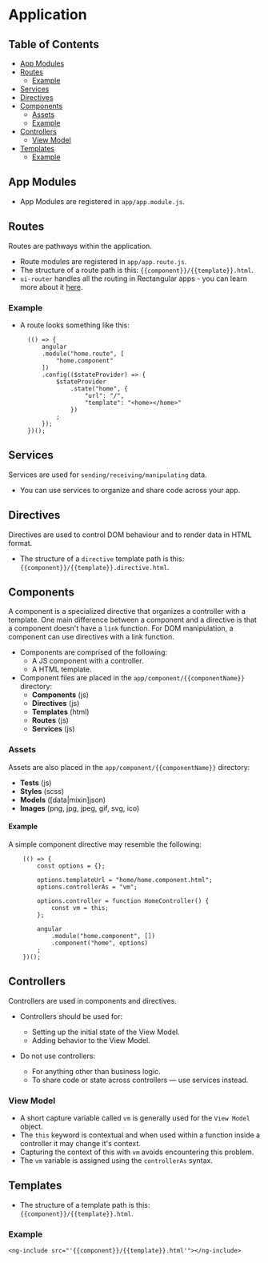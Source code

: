 # Application

## Table of Contents

* [App Modules](#AppModules)
* [Routes](#Routes)
	* [Example](#RoutesExample)
* [Services](#Services)
* [Directives](#Directives)
* [Components](#Components)
	* [Assets](#ComponentAssets)
	* [Example](#ComponentExample)
* [Controllers](#Controllers)
	* [View Model](#ViewModel)
* [Templates](#Templates)
	* [Example](#TemplateIncludeExample)

##  <a name='AppModules'></a>App Modules
- App Modules are registered in `app/app.module.js`.

##  <a name='Routes'></a>Routes
Routes are pathways within the application.
- Route modules are registered in `app/app.route.js`.
- The structure of a route path is this: `{{component}}/{{template}}.html`.
- `ui-router` handles all the routing in Rectangular apps - you can learn more about it [here](https://github.com/angular-ui/ui-router).

###  <a name='RoutesExample'></a>Example
- A route looks something like this:

		(() => {
			angular
			.module("home.route", [
				"home.component"
			])
			.config(($stateProvider) => {
				$stateProvider
					.state("home", {
						"url": "/",
						"template": "<home></home>"
					})
				;
			});
		})();

##  <a name='Services'></a>Services
Services are used for `sending/receiving/manipulating` data.
- You can use services to organize and share code across your app.

##  <a name='Directives'></a>Directives
Directives are used to control DOM behaviour and to render data in HTML format.
- The structure of a `directive` template path is this: `{{component}}/{{template}}.directive.html`.

##  <a name='Components'></a>Components
A component is a specialized directive that organizes a controller with a template. One main difference between a component and a directive is that a component doesn't have a `link` function. For DOM manipulation, a component can use directives with a link function.

- Components are comprised of the following:
	- A JS component with a controller.
	- A HTML template.
- Component files are placed in the `app/component/{{componentName}}` directory:
	- **Components** (js)
	- **Directives** (js)
	- **Templates** (html)
	- **Routes** (js)
	- **Services** (js)

###  <a name='ComponentAssets'></a>Assets
Assets are also placed in the `app/component/{{componentName}}` directory:
- **Tests** (js)
- **Styles** (scss)
- **Models** ([data|mixin]json)
- **Images** (png, jpg, jpeg, gif, svg, ico)

####  <a name='ComponentExample'></a>Example
A simple component directive may resemble the following:

		(() => {
			const options = {};
			
			options.templateUrl = "home/home.component.html";
			options.controllerAs = "vm";
			
			options.controller = function HomeController() {
				const vm = this;
			};
			
			angular
				.module("home.component", [])
				.component("home", options)
			;
		})();

##  <a name='Controllers'></a>Controllers
Controllers are used in components and directives.

- Controllers should be used for:
	- Setting up the initial state of the View Model.
	- Adding behavior to the View Model.

- Do not use controllers:
	- For anything other than business logic.
	- To share code or state across controllers — use services instead.

###  <a name='ViewModel'></a>View Model
- A short capture variable called `vm` is generally used for the `View Model` object.
- The `this` keyword is contextual and when used within a function inside a controller it may change it's context.
- Capturing the context of this with `vm` avoids encountering this problem.
- The `vm` variable is assigned using the `controllerAs` syntax.

##  <a name='Templates'></a>Templates
- The structure of a template path is this: `{{component}}/{{template}}.html`.

###  <a name='TemplateIncludeExample'></a>Example

	<ng-include src="'{{component}}/{{template}}.html'"></ng-include>
